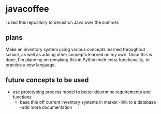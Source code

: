 # javacoffee
I used this repository to derust on Java over the summer.

## plans
Make an inventory system using various concepts learned throughout school, as well as adding other concepts learned on my own.
Once this is done, I'm planning on remaking this in Python with extra functionality, to practice a new language.

## future concepts to be used
   - use prototyping process model to better determine requirements and functions
      - base this off current inventory systems in market
   -link to a database
   -add more documentation